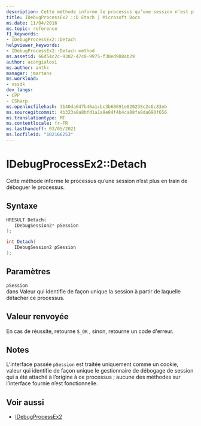 ```yaml
---
description: Cette méthode informe le processus qu’une session n’est plus en train de déboguer le processus.
title: IDebugProcessEx2 ::D Etach | Microsoft Docs
ms.date: 11/04/2016
ms.topic: reference
f1_keywords:
- IDebugProcessEx2::Detach
helpviewer_keywords:
- IDebugProcessEx2::Detach method
ms.assetid: 66d54c2c-9302-47c8-9975-f30ed988ab29
author: acangialosi
ms.author: anthc
manager: jmartens
ms.workload:
- vssdk
dev_langs:
- CPP
- CSharp
ms.openlocfilehash: 3140da647b46a1cbc3b60691e820238c2c6c83eb
ms.sourcegitcommit: 4b323a8a8bfd1a1a9e84f4b4ca88fa8da690f656
ms.translationtype: MT
ms.contentlocale: fr-FR
ms.lasthandoff: 03/05/2021
ms.locfileid: "102166253"
---
```

# <a name="idebugprocessex2detach"></a>IDebugProcessEx2::Detach
Cette méthode informe le processus qu’une session n’est plus en train de déboguer le processus.

## <a name="syntax"></a>Syntaxe

```cpp
HRESULT Detach( 
   IDebugSession2* pSession
);
```

```csharp
int Detach(
   IDebugSession2 pSession
);
```

## <a name="parameters"></a>Paramètres
`pSession`\
dans Valeur qui identifie de façon unique la session à partir de laquelle détacher ce processus.

## <a name="return-value"></a>Valeur renvoyée
 En cas de réussite, retourne `S_OK` , sinon, retourne un code d'erreur.

## <a name="remarks"></a>Notes
 L’interface passée `pSession` est traitée uniquement comme un cookie, valeur qui identifie de façon unique le gestionnaire de débogage de session qui a été attaché à l’origine à ce processus ; aucune des méthodes sur l’interface fournie n’est fonctionnelle.

## <a name="see-also"></a>Voir aussi
- [IDebugProcessEx2](../../../extensibility/debugger/reference/idebugprocessex2.md)
